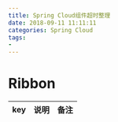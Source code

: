 ```yaml
---
title: Spring Cloud组件超时整理
date: 2018-09-11 11:11:11
categories: Spring Cloud
tags: 
- 
---
```


# Ribbon #

key|说明|备注
---|---|---
